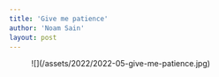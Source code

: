 ```yaml
---
title: 'Give me patience'
author: 'Noam Sain'
layout: post
---
```


<figure class="wp-block-image size-full">![](/assets/2022/2022-05-give-me-patience.jpg)</figure>